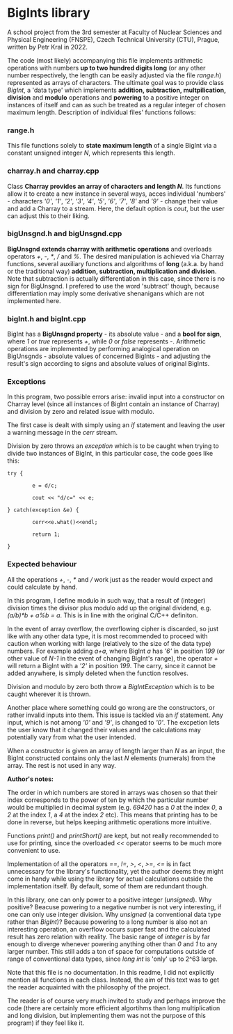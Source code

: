 <h1>BigInts library</h1>

A school project from the 3rd semester at Faculty of Nuclear Sciences and Physical Engineering (FNSPE),
Czech Technical University (CTU), Prague, written by Petr Kral in 2022.


The code (most likely) accompanying this file implements arithmetic operations with numbers **up to two hundred digits long**
(or any other number respectively, the length can be easily adjusted via the file *range.h*) represented as arrays of characters. The
ultimate goal was to provide class *BigInt*, a 'data type' which implements **addition, subtraction, multpilication, division** and **modulo**
operations and **powering** to a positive integer on instances of itself and can as such be treated as a regular integer of chosen maximum length.
Description of individual files' functions follows:


<h3>range.h</h3>

This file functions solely to **state maximum length** of a single BigInt via a constant unsigned integer *N*, which represents this length.


<h3>charray.h and charray.cpp</h3>

Class **Charray provides an array of characters and length *N***. Its functions allow it to create a new instance in several ways, acces
individual 'numbers' - characters *'0'*, *'1'*, *'2'*, *'3'*, *'4'*, *'5'*, *'6'*, *'7'*, *'8'* and *'9'* - change their value and add a Charray to a stream.
Here, the default option is *cout*, but the user can adjust this to their liking.


<h3>bigUnsgnd.h and bigUnsgnd.cpp</h3>

**BigUnsgnd extends charray with arithmetic operations** and overloads operators *+*, *-*, *\**, */* and *%*. The desired manipulation is achieved via
Charray functions, several auxiliary functions and algorithms of **long** (a.k.a. by hand or the traditional way) 
**addition, subtraction, multiplication and division**. Note that subtraction is actually differentiation in this case, since there is no
sign for BigUnsgnd. I prefered to use the word 'subtract' though, because differentiation may imply some derivative shenanigans which
are not implemented here.


<h3>bigInt.h and bigInt.cpp</h3>

BigInt has a **BigUnsgnd property** - its absolute value - and a **bool for sign**, where *1* or *true* represents *+*, while *0* or *false* represents *-*.
Arithmetic operations are implemented by performing analogical operation on BigUnsgnds - absolute values of concerned BigInts - and
adjusting the result's sign according to signs and absolute values of original BigInts.

<h3>Exceptions</h3>

In this program, two possible errors arise: invalid input into a constructor on Charray level (since all instances
of BigInt contain an instance of Charray) and division by zero and related issue with modulo.

The first case is dealt with simply using an *if* statement and leaving the user a warning message in the *cerr* stream.

Division by zero throws an *exception* which is to be caught when trying to divide two instances of BigInt, in this particular case,
the code goes like this:

```
try {
    
        e = d/c;
        
        cout << "d/c=" << e;
        
} catch(exception &e) {

        cerr<<e.what()<<endl;
        
        return 1;
        
}
```


<h3>Expected behaviour</h3>

All the operations *+*, *-*, *\** and */* work just as the reader would expect and could calculate by hand.

In this program, I define modulo in such way, that a result of (integer) division times the divisor plus modulo add up
the original dividend, e.g. *(a/b)\*b + a%b = a*. This is in line with the original C/C++ definiton.

In the event of array overflow, the overflowing cipher is discarded, so just like with any other data type, it is most recommended
to proceed with caution when working with large (relatively to the size of the data type) numbers. For example adding *a+a*,
where BigInt *a* has *'6'* in position *199* (or other value of *N-1* in the event of changing BigInt's range), the operator *+* will return
a BigInt with a *'2'* in position *199*. The carry, since it cannot be added anywhere, is simply deleted when the function resolves.

Division and modulo by zero both throw a *BigIntException* which is to be caught wherever it is thrown.

Another place where something could go wrong are the constructors, or rather invalid inputs into them. This issue is tackled
via an *if* statement. Any input, which is not among *'0'* and *'9'*, is changed to *'0'*. The excpetion lets the user know that it changed
their values and the calculations may potentially vary from what the user intended.

When a constructor is given an array of length larger than *N* as an input, the BigInt constructed contains only the last *N* elements
(numerals) from the array. The rest is not used in any way.


**Author's notes:**

The order in which numbers are stored in arrays was chosen so that their index corresponds to the power of ten by which the particular number would be multiplied
in decimal system (e.g. *69420* has a *0* at the index *0*, a *2* at the index *1*, a *4* at the index *2* etc). This means that printing has to be done in reverse,
but helps keeping arithmetic operations more intuitive.

Functions *print()* and *printShort()* are kept, but not really recommended to use for printing, since the overloaded *<<* operator
seems to be much more convenient to use.


Implementation of all the operators *==*, *!=*, *>*, *<*, *>=*, *<=* is in fact unnecessary for the library's functionality, yet the author
deems they might come in handy while using the library for actual calculations outside the implementation itself. By default, some
of them are redundant though.


In this library, one can only power to a positive integer (*unsigned*). Why positive? Beacuse powering to a negative number is not very
interesting, if one can only use integer division. Why *unsigned* (a conventional data type rather than *BigInt*)? Because powering to a long
number is also not an interesting operation, an overflow occurs super fast and the calculated result has zero relation with reality. The
basic range of *integer* is by far enough to diverge whenever powering anything other than *0* and *1* to any larger number. This still adds
a ton of space for computations outside of range of conventional data types, since *long int* is 'only' up to 2^63 large.


Note that this file is no documentation. In this readme, I did not explicitly mention all functions in each class. Instead, the aim of this text
was to get the reader acquainted with the philosophy of the project.


The reader is of course very much invited to study and perhaps improve the code (there are certainly more efficient
algortihms than long multiplication and long division, but implementing them was not the purpose of this program)
if they feel like it.
